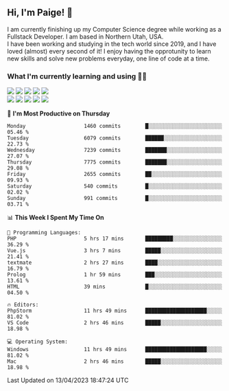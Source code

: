 ## Hi, I'm Paige! :vulcan_salute:

I am currently finishing up my Computer Science degree while working as a Fullstack Developer. I am based in Northern Utah, USA. \
I have been working and studying in the tech world since 2019, and I have loved (almost) every second of it! I enjoy having the opprotunity to learn new skills and solve new problems everyday, one line of code at a time.  

### What I'm currently learning and using :woman_technologist:
![](https://img.shields.io/badge/Laravel-FF2D20?style=for-the-badge&logo=laravel&logoColor=white) 
![](https://img.shields.io/badge/PHP-777BB4?style=for-the-badge&logo=php&logoColor=white)
![](https://img.shields.io/badge/Vue.js-35495E?style=for-the-badge&logo=vuedotjs&logoColor=4FC08D) 
![](https://img.shields.io/badge/MySQL-005C84?style=for-the-badge&logo=mysql&logoColor=white) 
![](https://img.shields.io/badge/Tailwind_CSS-38B2AC?style=for-the-badge&logo=tailwind-css&logoColor=white) \
![](https://img.shields.io/badge/Python-FFD43B?style=for-the-badge&logo=python&logoColor=blue)
![](https://img.shields.io/badge/Django-092E20?style=for-the-badge&logo=django&logoColor=green)
![](https://img.shields.io/badge/Kotlin-0095D5?&style=for-the-badge&logo=kotlin&logoColor=white)
![](https://img.shields.io/badge/Java-ED8B00?style=for-the-badge&logo=java&logoColor=white)
![](https://img.shields.io/badge/Haskell-5D4F85?style=for-the-badge&logo=haskell&logoColor=white) 

<!--START_SECTION:waka-->
📅 **I'm Most Productive on Thursday** 

```text
Monday                   1460 commits        █░░░░░░░░░░░░░░░░░░░░░░░░   05.46 % 
Tuesday                  6079 commits        ██████░░░░░░░░░░░░░░░░░░░   22.73 % 
Wednesday                7239 commits        ███████░░░░░░░░░░░░░░░░░░   27.07 % 
Thursday                 7775 commits        ███████░░░░░░░░░░░░░░░░░░   29.08 % 
Friday                   2655 commits        ██░░░░░░░░░░░░░░░░░░░░░░░   09.93 % 
Saturday                 540 commits         █░░░░░░░░░░░░░░░░░░░░░░░░   02.02 % 
Sunday                   991 commits         █░░░░░░░░░░░░░░░░░░░░░░░░   03.71 % 
```


📊 **This Week I Spent My Time On** 

```text
💬 Programming Languages: 
PHP                      5 hrs 17 mins       █████████░░░░░░░░░░░░░░░░   36.29 % 
Vue.js                   3 hrs 7 mins        █████░░░░░░░░░░░░░░░░░░░░   21.41 % 
textmate                 2 hrs 27 mins       ████░░░░░░░░░░░░░░░░░░░░░   16.79 % 
Prolog                   1 hr 59 mins        ███░░░░░░░░░░░░░░░░░░░░░░   13.61 % 
HTML                     39 mins             █░░░░░░░░░░░░░░░░░░░░░░░░   04.50 % 

🔥 Editors: 
PhpStorm                 11 hrs 49 mins      ████████████████████░░░░░   81.02 % 
VS Code                  2 hrs 46 mins       █████░░░░░░░░░░░░░░░░░░░░   18.98 % 

💻 Operating System: 
Windows                  11 hrs 49 mins      ████████████████████░░░░░   81.02 % 
Mac                      2 hrs 46 mins       █████░░░░░░░░░░░░░░░░░░░░   18.98 % 
```


 Last Updated on 13/04/2023 18:47:24 UTC
<!--END_SECTION:waka-->
